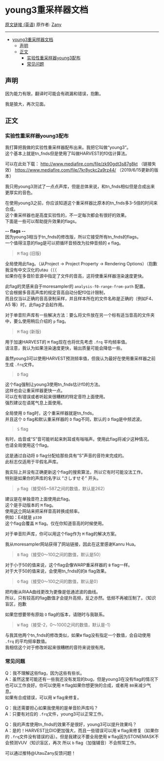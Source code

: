 # young3重采样器文档

[原文链接 (英语)](https://utaforum.net/threads/release-of-experimental-resampler-young3.19342/) 原作者: [Zany](https://utaforum.net/members/zany.5330/)

---

- [young3重采样器文档](#young3重采样器文档)
  - [声明](#声明)
  - [正文](#正文)
    - [实验性重采样器young3配布](#实验性重采样器young3配布)
    - [常见问题](#常见问题)

## 声明

因为能力有限，翻译时可能会有疏漏和错误，抱歉。  
  
我是狼大，再次见面。  

  
## 正文

### 实验性重采样器young3配布

我打算把我做的实验性重采样器配布出来。我把它叫做“young3”。  
这个基本上就是tn_fnds但是使用了叫做HARVEST的f0估计算法。  

可以在此处下载：
http://www.mediafire.com/file/zk90gdt3s87g8kt
（链接失效）
https://www.mediafire.com/file/7kr8yckc2a9rz44/
（2019/6/15更新的版本）


我只用young3测试了一点点声库，但是总体来说，和tn_fnds相似但是合成出来更厚实的音色。  
  
在使用young3之前，你应该知道这个重采样器比原本的tn_fnds多3-5倍的时间来合成。  
这个重采样器也是高度实验性的，不一定每次都会有很好的效果。  
下面是一些可以帮助提升效果的flags。  
  
**-- flags --**  
因为young3相当于tn_fnds的修改版，所以它接受所有tn_fnds的flags。  
一个值得注意的flag是可以把循环音频改为拉伸音频的 `e` flag。  
  
> `M` flag (旧版)

全局使用此flag。（从Project -> Project Property -> Rendering Options）（抱歉我没有中文汉化的utau（（（  
如果你在多音阶音源中指定了文件的音高，这将使重采样器渲染速度更快。  
  
此flag的灵感来自于moresampler的 `analysis-f0-range-from-path` 配置。  
它会根据多音高声库的规定音高自动分配f0估计限制，  
而且仅当以正确的音高录制采样，并且样本所在的文件名称是正确的（例如F4、A5 等）时，此flag才会起作用。  
  
对于单音阶声库有一些解决方法：要么将文件放在另一个标有适当音高的文件夹中，要么使用稍后介绍的 `p` flag。  

> `M` flag (新版)

用于加速HARVEST的 `M` flag现在也将优先考虑 `.frq` 平均频率值。  
请注意，我认为如果渲染速度更快，输出质量可能会降低一些。  
  
虽然young3可以使用HARVEST预测频率值，但我认为最好在使用重采样器之前生成 `.frq`文件。  

> `D` flag

这个flag强制让young3使用tn_fnds估计f0的方法。  
这样也会让重采样器更快一点。  
可以在有错误或者听起来很糟糕的特定音符上面使用。  
强烈建议在语尾气息上面使用。  

全局使用 `D` flag时，这个重采样器就是tn_fnds。  
并且这个 `D` flag和默认重采样器的 `D` flag不同，默认的 `D` flag是中频滤波。  

> `S` flag

有时，齿音或“S”音可能听起来刺耳或有嗡嗡声。使用此flag将减少这种情况。  
也请全局使用这个flag。  
  
这是通过自动将 `D` flag分配给那些具有“S”声音的音符来完成的。  
此标志仅适用于平假名声库。  
  
我实际上并没有正确更新这个flag的搜索算法，所以它有时可能没法工作。  
特别是如果你的声库的名字以 “さしすせそ” 开头。  
  
> `p` flag（接受65~587之间的数值，默认是262）

建议是在单独音符上面使用此flag。  
这个是手动版本的 `M` flag。  
使用[这个](http://peabody.sapp.org/class/st2/lab/notehz/)网站来把采样音高转换成频率。  
例如：E4就是 `p330`  
这个flag会覆盖 `M` flag。仅在你知道音高的时候使用。  
  
对于单音阶声库，你可以用这个flag作为 `M` flag的解决方案。  
  
我从moresampler网站获得了网站链接，因此在这里感谢Kanru Hua。  
  
> `B` flag（接受0～100之间的数值，默认是50）

对于小于50的值来说，这个flag会像WARP重采样器的 `B` flag一样。  
对于大于50的值来说，会使用tn_fnds的的`B` flag效果。  
  
> `O` flag（接受0～100之间的数值，默认是0）

把均衡从RIAA曲线更改为更像是低通滤波的曲线。  
所以，只有较高的flag数值才会提升高频，反之亦然。低频不再被压制了。（知识盲区，抱歉  
  
如果您想要带有原始 `O` flag的版本，请随时与我联系。  

> `W` flag（接受-2，0～1000之间的数值，默认是-1）

与我其他两个tn_fnds的修改类似，如果`W` flag没有指定一个数值，会自动使用 `.frq` 的平均频率数值。  
我相信这个对于修改听起来很糟糕的音符来说很有用。  

### 常见问题

Q：我不理解这些flag，因为这些有些长。  
A：虽然这里可能还有一些我还没有发现的bug，但是young3在没有flag的情况下也可以工作良好。你可以使用 `M` flag如果你想更快的合成，或者用 `B0`来减少气息。  
如果有合成错误，可以用 `W` flag来修复。  
  
Q：我还需要担心如果我使用的是单音阶声库吗？  
A：只要有对应的 `.frq`文件，young3可以正常工作。  
  
Q：我的声库使用tn_fnds的效果不是很好，young3可以提升效果吗？  
A：是的！HARVEST比DIO更加强大，而且一些错误可以用 `W` flag来修复（如果你的 `.frq`文件没有错误的话）。但是我建议不要全局使用 `W` flag因为STONEMASK不会预测VUV（知识盲区，再次 所以 `b` flag（加强辅音）不会照常工作。  
  
可以通过推特@UtauZany反馈问题！  

